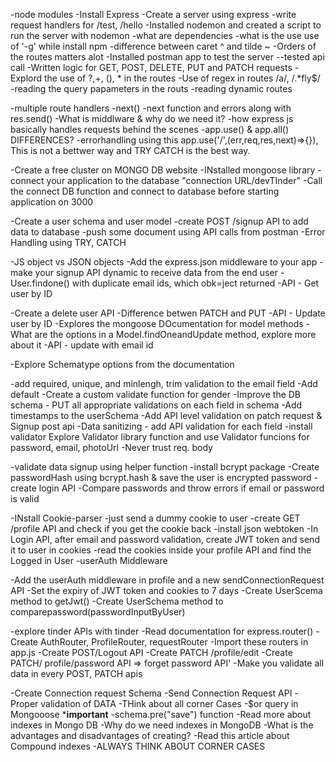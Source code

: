 -node modules
-Install Express
-Create a server using express
-write request handlers for /test, /hello
-Installed nodemon and created a script to run the server with nodemon
-what are dependencies
-what is the use use of '-g' while install npm
-difference between caret ^ and tilde ~
-Orders of the routes matters alot
-Installed postman app to test the server --tested api call
-Written logic for GET, POST, DELETE, PUT and PATCH requests
-Explord the use of ?,+, (), * in the routes
-Use of regex in routes /a/, /.*fly$/
-reading the query papameters in the routs
-reading dynamic routes

-multiple route handlers
-next()
-next function and errors along with res.send()
-What is middlware & why do we need it?
-how express js basically handles requests behind the scenes
-app.use() & app.all() DIFFERENCES?
-errorhandling using this app.use('/',(err,req,res,next)=>{}), This is not a bettwer way and TRY CATCH is the best way.

-Create a free cluster on MONGO DB website
-INstalled mongoose library
-connect your application to the database "connection URL/devTInder"
-Call the connect DB function and connect to database before starting application on 3000

-Create a user schema and user model
-create POST /signup API to add data to database
-push some document using API calls from postman
-Error Handling using TRY, CATCH

-JS object vs JSON objects
-Add the express.json middleware to your app
-make your signup API dynamic to receive data from the end user
-User.findone() with duplicate email ids, which obk=ject returned
-API - Get user by ID

-Create a delete user API
-Difference betwen PATCH and PUT
-API - Update user by ID
-Explores the mongoose DOcumentation for model methods
-What are the options in a Model.findOneandUpdate method, explore more about it
-API - update with email id

-Explore Schematype options from the documentation

-add required, unique, and minlengh, trim validation to the email field
-Add default
-Create a custom validate function for gender
-Improve the DB schema - PUT all appropriate validations on each field in schema
-Add timestamps to the userSchema
-Add API level validation on patch request & Signup post api
-Data sanitizing - add API validation for each field
-install validator
Explore Validator library function and use Validator funcions for password, email, photoUrl
-Never trust req. body

-validate data signup using helper function
-install bcrypt package
-Create passwordHash using bcrypt.hash & save the user is encrypted password
-create login API
-Compare passwords and throw errors if email or password is valid

-INstall Cookie-parser
-just send a dummy cookie to user
-create GET /profile API and check if you get the cookie back
-install json webtoken
-In Login API, after email and password validation, create JWT token and send it to user in cookies
-read the cookies inside your profile API and find the Logged in User
-userAuth Middleware

-Add the userAuth middleware in profile and a new sendConnectionRequest API
-Set the expiry of JWT token and cookies to 7 days
-Create UserScema method to getJwt()
-Create UserSchema method to comparepassword(passwordInputByUser)

-explore tinder APIs with tinder
-Read documentation for express.router()
-Create AuthRouter, ProfileRouter, requestRouter
-Import these routers in app.js
-Create POST/Logout API
-Create PATCH /profile/edit
-Create PATCH/ profile/password API => forget password API'
-Make you validate all data in every POST, PATCH apis

-Create Connection request Schema
-Send Connection Request API
-Proper validation of DATA
-THink about all corner Cases
-$or query in Mongooose ***important**
-schema.pre("save") function
-Read more about indexes in Mongo DB
-Why do we need indexes in MongoDB
-What is the advantages and disadvantages of creating?
-Read this article about Compound indexes
-ALWAYS THINK ABOUT CORNER CASES
    